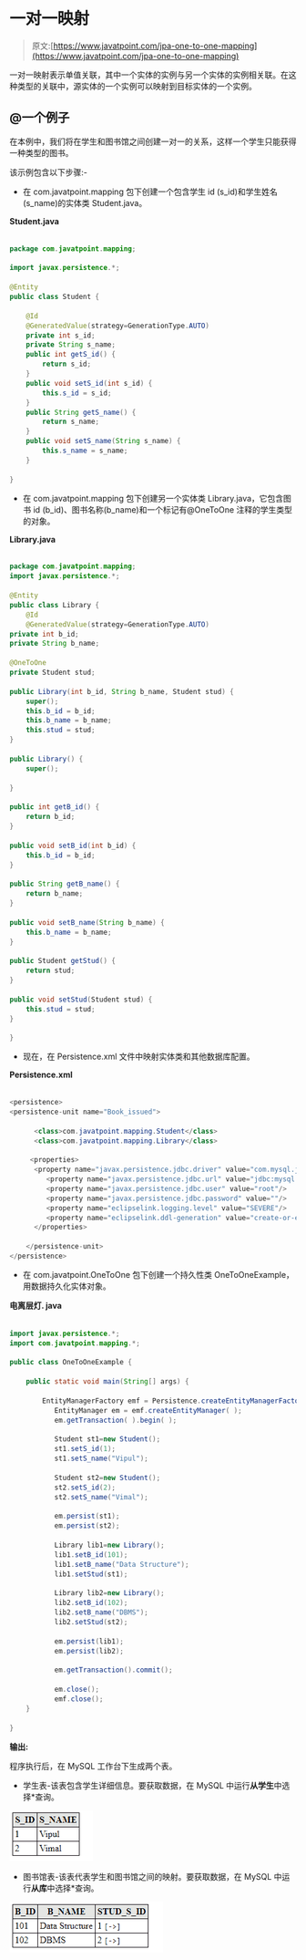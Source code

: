 # 一对一映射

> 原文:[https://www.javatpoint.com/jpa-one-to-one-mapping](https://www.javatpoint.com/jpa-one-to-one-mapping)

一对一映射表示单值关联，其中一个实体的实例与另一个实体的实例相关联。在这种类型的关联中，源实体的一个实例可以映射到目标实体的一个实例。

## @一个例子

在本例中，我们将在学生和图书馆之间创建一对一的关系，这样一个学生只能获得一种类型的图书。

该示例包含以下步骤:-

*   在 com.javatpoint.mapping 包下创建一个包含学生 id (s_id)和学生姓名(s_name)的实体类 Student.java。

**Student.java**

```java

package com.javatpoint.mapping;

import javax.persistence.*;

@Entity
public class Student {

	@Id
	@GeneratedValue(strategy=GenerationType.AUTO)
	private int s_id;
	private String s_name;
	public int getS_id() {
		return s_id;
	}
	public void setS_id(int s_id) {
		this.s_id = s_id;
	}
	public String getS_name() {
		return s_name;
	}
	public void setS_name(String s_name) {
		this.s_name = s_name;
	}

}

```

*   在 com.javatpoint.mapping 包下创建另一个实体类 Library.java，它包含图书 id (b_id)、图书名称(b_name)和一个标记有@OneToOne 注释的学生类型的对象。

**Library.java**

```java

package com.javatpoint.mapping;
import javax.persistence.*;

@Entity
public class Library {
	@Id
	@GeneratedValue(strategy=GenerationType.AUTO)
private int b_id;
private String b_name;

@OneToOne
private Student stud;

public Library(int b_id, String b_name, Student stud) {
	super();
	this.b_id = b_id;
	this.b_name = b_name;
	this.stud = stud;
}

public Library() {
	super();

}

public int getB_id() {
	return b_id;
}

public void setB_id(int b_id) {
	this.b_id = b_id;
}

public String getB_name() {
	return b_name;
}

public void setB_name(String b_name) {
	this.b_name = b_name;
}

public Student getStud() {
	return stud;
}

public void setStud(Student stud) {
	this.stud = stud;
}

}

```

*   现在，在 Persistence.xml 文件中映射实体类和其他数据库配置。

**Persistence.xml**

```java

<persistence>
<persistence-unit name="Book_issued">

      <class>com.javatpoint.mapping.Student</class>
      <class>com.javatpoint.mapping.Library</class>

     <properties>
      <property name="javax.persistence.jdbc.driver" value="com.mysql.jdbc.Driver"/>
         <property name="javax.persistence.jdbc.url" value="jdbc:mysql://localhost:3306/mapping_db"/>
         <property name="javax.persistence.jdbc.user" value="root"/>
         <property name="javax.persistence.jdbc.password" value=""/>
         <property name="eclipselink.logging.level" value="SEVERE"/>
         <property name="eclipselink.ddl-generation" value="create-or-extend-tables"/>
      </properties>

	</persistence-unit>
</persistence>

```

*   在 com.javatpoint.OneToOne 包下创建一个持久性类 OneToOneExample，用数据持久化实体对象。

**电离层灯. java**

```java

import javax.persistence.*;
import com.javatpoint.mapping.*;

public class OneToOneExample {

	public static void main(String[] args) {

		EntityManagerFactory emf = Persistence.createEntityManagerFactory( "Book_issued" );
		   EntityManager em = emf.createEntityManager( );
		   em.getTransaction( ).begin( );

		   Student st1=new Student();
		   st1.setS_id(1);
		   st1.setS_name("Vipul");

		   Student st2=new Student();
		   st2.setS_id(2);
		   st2.setS_name("Vimal");

		   em.persist(st1);
		   em.persist(st2);

		   Library lib1=new Library();
		   lib1.setB_id(101);
		   lib1.setB_name("Data Structure");
		   lib1.setStud(st1);

		   Library lib2=new Library();
		   lib2.setB_id(102);
		   lib2.setB_name("DBMS");
		   lib2.setStud(st2);

		   em.persist(lib1);
		   em.persist(lib2);

		   em.getTransaction().commit();

		   em.close();
		   emf.close();
	}

}

```

**输出:**

程序执行后，在 MySQL 工作台下生成两个表。

*   学生表-该表包含学生详细信息。要获取数据，在 MySQL 中运行**从学生**中选择*查询。

![JPA One-To-One Mapping](img/f8348f809605a782775031df38397a70.png)

*   图书馆表-该表代表学生和图书馆之间的映射。要获取数据，在 MySQL 中运行**从库**中选择*查询。

![JPA One-To-One Mapping](img/40cd5740d5a410cb49c0ff177b1099c8.png)